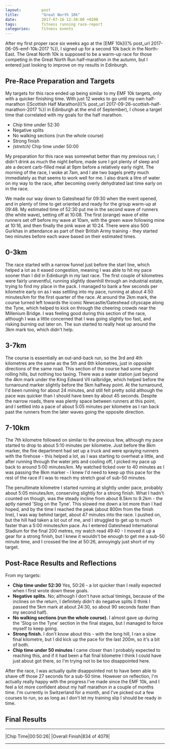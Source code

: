 ```yaml
---
layout:         post
title:          "Great North 10k"
date:           2017-07-16 12:30:00 +0200
tags:           fitness running race-report
categories:     fitness events
---
```


After my first proper race six weeks ago at the [EMF 10k]({% post_url 2017-06-05-emf-10k-2017 %}), I signed up for a second 10k back in the North-East. The Great North 10k is supposed to be a warm-up race for those competing in the Great North Run half-marathon in the autumn, but I entered just looking to improve on my results in Edinburgh.
 
<!-- Read More -->
 
## Pre-Race Preparation and Targets
 
My targets for this race ended up being similar to my EMF 10k targets, only with a quicker finishing time. With just 12 weeks to go until my own half-marathon ([Scottish Half Marathon]({% post_url 2017-09-26-scottish-half-marathon-2017 %}) in Edinburgh at the end of September), I chose a target time that correlated with my goals for the half marathon.
 
- Chip time under 52:30
- Negative splits
- No walking sections (run the whole course)
- Strong finish
- *(stretch)* Chip time under 50:00
 
My preparation for this race was somewhat better than my previous run; I didn't drink as much the night before, made sure I got plenty of sleep and ate a decent carb-filled meal at 9pm before a relatively early night. The morning of the race, I woke at 7am, and I ate two bagels pretty much immediately as that seems to work well for me. I also drank a litre of water on my way to the race, after becoming overly dehydrated last time early on in the race. 

We made our way down to Gateshead for 09:30 when the event opened, and in plenty of time to get oriented and ready for the group warm-up at 09:48. My estimated time of 52:30 put me in the second wave of runners (the white wave), setting off at 10:08. The first (orange) wave of elite runners set off before my wave at 10am, with the green wave following mine at 10:16, and then finally the pink wave at 10:24. There were also 500 Gurkhas in attendance as part of their British Army training - they started two minutes before each wave based on their estimated times.
 
## 0-3km

The race started with a narrow funnel just before the start line, which helped a lot as it eased congestion, meaning I was able to hit my pace sooner than I did in Edinburgh in my last race. The first couple of kilometres were fairly uneventful, running slightly downhill through an industrial estate, trying to find my place in the pack. I managed to bank a few seconds per kilometre early on as I was settling into my pace, running at about 4:50 minutes/km for the first quarter of the race. At around the 2km mark, the course turned left towards the iconic Newcastle/Gateshead cityscape along the Tyne, which helped to kick on through the cheering crowds near the Millenium Bridge. I was feeling good during this section of the race, although I was a little concerned that I was going slightly too fast, and risking burning out later on. The sun started to really heat up around the 3km mark too, which didn't help.
 
## 3-7km
 
The course is essentially an out-and-back run, so the 3rd and 4th kilometres are the same as the 5th and 6th kilometres, just in opposite directions of the same road. This section of the course had some slight rolling hills, but nothing too taxing. There was a water station just beyond the 4km mark under the King Edward VII railbridge, which helped before the turnaround marker slightly before the 5km halfway point. At the turnaround, I'd been running for about 24 minutes, and still felt pretty solid although the pace was quicker than I should have been by about 45 seconds. Despite the narrow roads, there was plenty space between runners at this point, and I settled into a pace of about 5:05 minutes per kilometre as I ran back past the runners from the later waves going the opposite direction.
 
## 7-10km
 
The 7th kilometre followed on similar to the previous few, although my pace started to drop to about 5:10 minutes per kilometre. Just before the 8km marker, the fire department had set up a truck and were spraying runners with the firehose - this helped a lot, as I was starting to overheat a little, and after running through the water jets and cooling off, I picked my pace up back to around 5:00 minutes/km. My watched ticked over to 40 minutes as I was passing the 8km marker - I knew I'd need to keep up this pace for the rest of the race if I was to reach my stretch goal of sub-50 minutes.

The penultimate kilometre I started running at slightly under pace, probably about 5:05 minutes/km, conserving slightly for a strong finish. What I hadn't counted on though, was the steady incline from about 8.5km to 9.2km - the aptly named 'Slog on the Tyne'. This slowed me down a lot more than I had hoped, and by the time I reached the peak (about 800m from the finish line), I was way behind target, about 47 minutes into the race. I pushed on, but the hill had taken a lot out of me, and I struggled to get up to much faster than a 5:00 minutes/km pace. As I entered Gateshead International Stadium for the final 200 metres, my watch read 49:40 - I moved it up a gear for a strong finish, but I knew it wouldn't be enough to get me a sub-50 minute time, and I crossed the line at 50:26, annoyingly just short of my target. 
 
## Post-Race Results and Reflections

From my targets:

- <i class="fa fa-check" aria-hidden="true"></i> **Chip time under 52:30** Yes, 50:26 - a lot quicker than I really expected when I first wrote down these goals.
- <i class="fa fa-times" aria-hidden="true"></i> **Negative splits.** No; although I don't have actual timings, because of the inclines on the return, I definitely didn't do negative splits (I think I passed the 5km mark at about 24:30, so about 90 seconds faster than my second half).
- <i class="fa fa-check" aria-hidden="true"></i> **No walking sections (run the whole course).** I almost gave up during the 'Slog on the Tyne' section in the final stages, but I managed to force myself to keep going.
- <i class="fa fa-minus" aria-hidden="true"></i> **Strong finish.** I don't know about this - with the long hill, I ran a slow final kilometre, but I did kick up the pace for the last 200m, so it's a bit of both.
- <i class="fa fa-times" aria-hidden="true"></i> **Chip time under 50 minutes** I came closer than I probably expected to reaching this, and if it had been a flat final kilometre I think I could have just about got there, so I'm trying not to be too disappointed here.

After the race, I was actually quite disappointed not to have been able to shave off those 27 seconds for a sub-50 time. However on reflection, I'm actually really happy with the progress I've made since the EMF 10k, and I feel a lot more confident about my half marathon in a couple of months time. I'm currently in Switzerland for a month, and I've picked out a few courses to run, so as long as I don't let my training slip I should be ready in time.

## Final Results

---

|Chip Time|00:50:26|
|Overall Finish|834 of 4079|

---